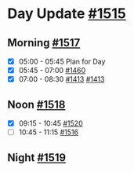 # Day Update [#1515](https://github.com/sentrei/sentrei/issues/1515)

## Morning [#1517](https://github.com/sentrei/sentrei/issues/1517)

- [x] 05:00 - 05:45 Plan for Day
- [x] 05:45 - 07:00 [#1460](https://github.com/sentrei/sentrei/issues/1460)
- [x] 07:00 - 08:30 [#1413](https://github.com/sentrei/sentrei/issues/1413) [#1413](https://github.com/sentrei/sentrei/issues/1413)

## Noon [#1518](https://github.com/sentrei/sentrei/issues/1518)

- [x] 09:15 - 10:45 [#1520](https://github.com/sentrei/sentrei/issues/1520)
- [ ] 10:45 - 11:15 [#1516](https://github.com/sentrei/sentrei/issues/1516)

## Night [#1519](https://github.com/sentrei/sentrei/issues/1519)
